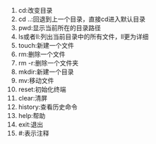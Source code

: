 1. cd:改变目录
2. cd ..:回退到上一个目录，直接cd进入默认目录
3. pwd:显示当前所在的目录路径
4. ls或者ll:列出当前目录中的所有文件，ll更为详细
5. touch:新建一个文件
6. rm:删除一个文件
7. rm -r:删除一个文件夹
8. mkdir:新建一个目录
9. mv:移动文件
10. reset:初始化终端
11. clear:清屏
12. history:查看历史命令
13. help:帮助
14. exit:退出
15. #:表示注释